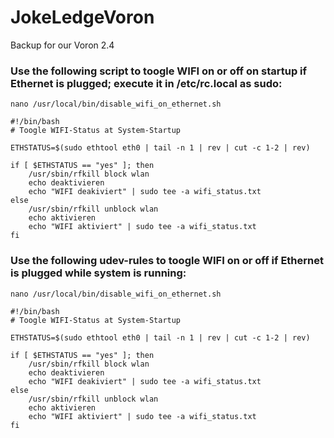 # JokeLedgeVoron
Backup for our Voron 2.4

### Use the following script to toogle WIFI on or off on startup if Ethernet is plugged; execute it in /etc/rc.local as sudo:

```
nano /usr/local/bin/disable_wifi_on_ethernet.sh
```
```
#!/bin/bash
# Toogle WIFI-Status at System-Startup

ETHSTATUS=$(sudo ethtool eth0 | tail -n 1 | rev | cut -c 1-2 | rev)

if [ $ETHSTATUS == "yes" ]; then
    /usr/sbin/rfkill block wlan
    echo deaktivieren
    echo "WIFI deakiviert" | sudo tee -a wifi_status.txt
else
    /usr/sbin/rfkill unblock wlan
    echo aktivieren
    echo "WIFI aktiviert" | sudo tee -a wifi_status.txt
fi
```



### Use the following udev-rules to toogle WIFI on or off if Ethernet is plugged while system is running:

```
nano /usr/local/bin/disable_wifi_on_ethernet.sh
```
```
#!/bin/bash
# Toogle WIFI-Status at System-Startup

ETHSTATUS=$(sudo ethtool eth0 | tail -n 1 | rev | cut -c 1-2 | rev)

if [ $ETHSTATUS == "yes" ]; then
    /usr/sbin/rfkill block wlan
    echo deaktivieren
    echo "WIFI deakiviert" | sudo tee -a wifi_status.txt
else
    /usr/sbin/rfkill unblock wlan
    echo aktivieren
    echo "WIFI aktiviert" | sudo tee -a wifi_status.txt
fi
```
